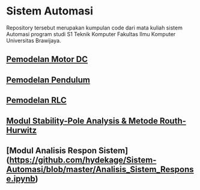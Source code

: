 # Sistem Automasi # 

Repository tersebut merupakan kumpulan code dari mata kuliah sistem Automasi program studi S1 Teknik Komputer Fakultas Ilmu Komputer Universitas Brawijaya.

## [Pemodelan Motor DC](https://github.com/hydekage/Sistem-Automasi/blob/master/SISTEM_OTOMASI_MODUL_MOTOR_DC.ipynb)
## [Pemodelan Pendulum](https://github.com/hydekage/Sistem-Automasi/blob/master/SISTEM_OTOMASI_MODUL_PENDULUM.ipynb)
## [Pemodelan RLC](https://github.com/hydekage/Sistem-Automasi/blob/master/SISTEM_OTOMASI_MODUL_RLC.ipynb)
## [Modul Stability-Pole Analysis & Metode Routh-Hurwitz](https://github.com/hydekage/Sistem-Automasi/blob/master/SISTEM_OTOMASI_MODUL_STABILITY.ipynb)
## [Modul Analisis Respon Sistem] (https://github.com/hydekage/Sistem-Automasi/blob/master/Analisis_Sistem_Response.ipynb)

